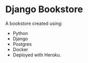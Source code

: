 # Django Bookstore

A bookstore created using:
- Python
- Django
- Postgres 
- Docker
- Deployed with Heroku.
